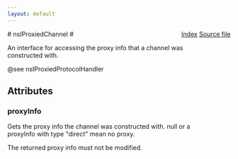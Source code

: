 ```yaml
---
layout: default
---
```

<div class='links' style='float:right'><a href="../index.html">Index</a>
<a href="http://dxr.mozilla.org/mozilla-central/source/netwerk/base/public/nsIProxiedChannel.idl">Source file</a>
</div>
# nsIProxiedChannel #
  
An interface for accessing the proxy info that a channel was  
constructed with.  
  
@see nsIProxiedProtocolHandler  
  

## Attributes ##

### proxyInfo ###
  
Gets the proxy info the channel was constructed with. null or a  
proxyInfo with type "direct" mean no proxy.  
  
The returned proxy info must not be modified.  
  
